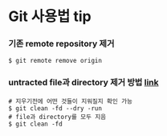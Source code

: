 # Git 사용법 tip

### 기존 remote repository 제거 

```shell 
$ git remote remove origin
```

### untracted file과 directory 제거 방법 [link](https://blog.outsider.ne.kr/1164)
```shell
# 지우기전에 어떤 것들이 지워질지 확인 가능  
$ git clean -fd --dry -run   
# file과 directory를 모두 지음
$ git clean -fd 
```


